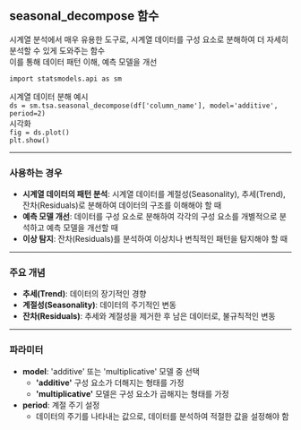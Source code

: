 ## seasonal_decompose 함수

시계열 분석에서 매우 유용한 도구로, 시계열 데이터를 구성 요소로 분해하여 더 자세히 분석할 수 있게 도와주는 함수  
이를 통해 데이터 패턴 이해, 예측 모델을 개선

`import statsmodels.api as sm`

시계열 데이터 분해 예시  
`ds = sm.tsa.seasonal_decompose(df['column_name'], model='additive', period=2)`  
시각화  
`fig = ds.plot()`  
`plt.show()`  

---
### 사용하는 경우

- **시계열 데이터의 패턴 분석**: 시계열 데이터를 계절성(Seasonality), 추세(Trend), 잔차(Residuals)로 분해하여 데이터의 구조를 이해해야 할 때
- **예측 모델 개선**: 데이터를 구성 요소로 분해하여 각각의 구성 요소를 개별적으로 분석하고 예측 모델을 개선할 때
- **이상 탐지**: 잔차(Residuals)를 분석하여 이상치나 변칙적인 패턴을 탐지해야 할 때

---

### 주요 개념

- **추세(Trend)**: 데이터의 장기적인 경향
- **계절성(Seasonality)**: 데이터의 주기적인 변동
- **잔차(Residuals)**: 추세와 계절성을 제거한 후 남은 데이터로, 불규칙적인 변동

---

### 파라미터
- **model**: 'additive' 또는 'multiplicative' 모델 중 선택
  - **'additive'** 구성 요소가 더해지는 형태를 가정
  - **'multiplicative'** 모델은 구성 요소가 곱해지는 형태를 가정
- **period**: 계절 주기 설정
  - 데이터의 주기를 나타내는 값으로, 데이터를 분석하여 적절한 값을 설정해야 함
